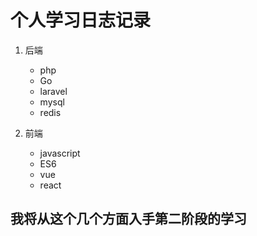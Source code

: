 # 个人学习日志记录 #

 1. 后端
	- php
	- Go
	- laravel
	- mysql
	- redis
 
 2. 前端
 	- javascript
 	- ES6
 	- vue
 	- react
 ## 我将从这个几个方面入手第二阶段的学习 ##